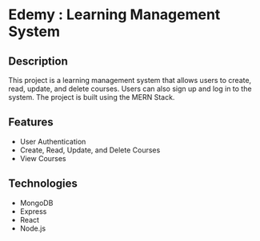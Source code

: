 # Edemy : Learning Management System

## Description
This project is a learning management system that allows users to create, read, update, and delete courses. Users can also sign up and log in to the system. The project is built using the MERN Stack.

## Features
- User Authentication
- Create, Read, Update, and Delete Courses
- View Courses

## Technologies
- MongoDB
- Express
- React
- Node.js
